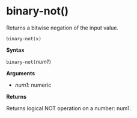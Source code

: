 # binary-not()

Returns a bitwise negation of the input value.

    binary-not(x)

**Syntax**

`binary-not(`*num1*`)`

**Arguments**

* *num1*: numeric 

**Returns**

Returns logical NOT operation on a number: num1.


